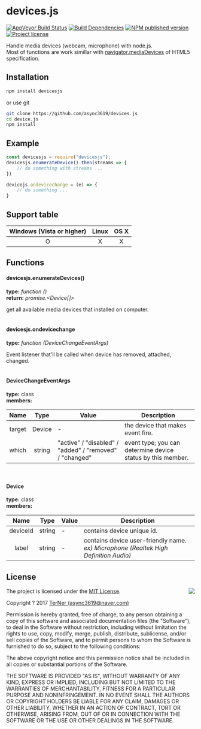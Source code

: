 # devices.js

[![AppVeyor Build Status](https://ci.appveyor.com/api/projects/status/0ckgpa2jojjd1wpc?svg=true)](https://ci.appveyor.com/project/async3619/devices-js)
[![Build Dependencies](https://david-dm.org/async3619/devices.js/status.svg)](https://david-dm.org/async3619/devices.js)
[![NPM published version](https://img.shields.io/npm/v/devices.js.svg)](https://www.npmjs.com/package/devices.js)
[![Project license](https://img.shields.io/npm/l/devices.js.svg)]()

Handle media devices (webcam, microphone) with node.js.  
Most of functions are work simillar with [navigator.mediaDevices](https://developer.mozilla.org/en-US/docs/Web/API/Navigator/mediaDevices) of HTML5 specification.

## Installation

```bash
npm install devicesjs
```

or use git

``` bash
git clone https://github.com/async3619/devices.js
cd device.js
npm install
```

## Example

```js
const devicesjs = require("devicesjs");
devicesjs.enumerateDevice().then(streams => {
    // do something with streams ...
})

devicejs.ondevicechange = (e) => {
    // do something ...
}
```

## Support table

| Windows (Vista or higher) | Linux | OS X |
|:-------------------------:|:-----:|:----:|
|             O             |   X   |   X  |

## Functions

#### devicesjs.enumerateDevices()

__type:__ _function ()_<br/>
__return:__ _promise.<Device[]>_

get all available media devices that installed on computer.
<br/>
<br/>

#### devicesjs.ondevicechange

__type:__ _function (DeviceChangeEventArgs)_

Event listener that'll be called when device has removed, attached, changed.
<br/>
<br/>

#### DeviceChangeEventArgs

__type:__ class<br/>
__members:__

|  Name  |  Type  | Value                                                   | Description                                                 |
|:------:|:------:|---------------------------------------------------------|-------------------------------------------------------------|
| target | Device | -                                                       | the device that makes event fire.                           |
|  which | string | "active" / "disabled" / "added" / "removed" / "changed" | event type; you can determine device status by this member. |

<br/>

#### Device

__type:__ class <br/>
__members:__

|   Name   |  Type  | Value | Description                                                                             |
|:--------:|:------:|-------|-----------------------------------------------------------------------------------------|
| deviceId | string | -     | contains device unique id.                                                              |
|   label  | string | -     | contains device user-friendly name.<br/> _ex) Microphone (Realtek High Definition Audio)_ |

## License
<img align="right" src="http://opensource.org/trademarks/opensource/OSI-Approved-License-100x137.png">

The project is licensed under the [MIT License](http://opensource.org/licenses/MIT).

Copyright ? 2017 [TerNer (async3619@naver.com)](https://terner.me)

Permission is hereby granted, free of charge, to any person obtaining a copy of this software and associated documentation files (the "Software"), to deal in the Software without restriction, including without limitation the rights to use, copy, modify, merge, publish, distribute, sublicense, and/or sell copies of the Software, and to permit persons to whom the Software is furnished to do so, subject to the following conditions:

The above copyright notice and this permission notice shall be included in all copies or substantial portions of the Software.

THE SOFTWARE IS PROVIDED "AS IS", WITHOUT WARRANTY OF ANY KIND, EXPRESS OR IMPLIED, INCLUDING BUT NOT LIMITED TO THE WARRANTIES OF MERCHANTABILITY, FITNESS FOR A PARTICULAR PURPOSE AND NONINFRINGEMENT. IN NO EVENT SHALL THE AUTHORS OR COPYRIGHT HOLDERS BE LIABLE FOR ANY CLAIM, DAMAGES OR OTHER LIABILITY, WHETHER IN AN ACTION OF CONTRACT, TORT OR OTHERWISE, ARISING FROM, OUT OF OR IN CONNECTION WITH THE SOFTWARE OR THE USE OR OTHER DEALINGS IN THE SOFTWARE.